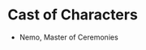 <!-- Convert to PDF as per https://tex.stackexchange.com/a/553075 to ensure bookmarks -->

# Cast of Characters

- Nemo, Master of Ceremonies
